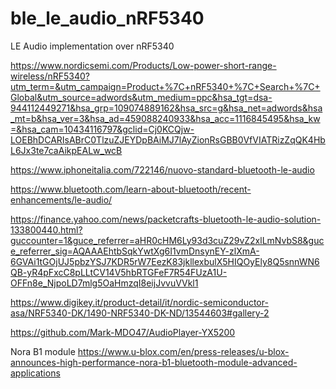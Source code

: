 # ble_le_audio_nRF5340
LE Audio implementation over nRF5340

https://www.nordicsemi.com/Products/Low-power-short-range-wireless/nRF5340?utm_term=&utm_campaign=Product+%7C+nRF5340+%7C+Search+%7C+Global&utm_source=adwords&utm_medium=ppc&hsa_tgt=dsa-944112449271&hsa_grp=109074889162&hsa_src=g&hsa_net=adwords&hsa_mt=b&hsa_ver=3&hsa_ad=459088240933&hsa_acc=1116845495&hsa_kw=&hsa_cam=10434116797&gclid=Cj0KCQjw-LOEBhDCARIsABrC0TlzuZJEYDpBAiMJ7lAyZionRsGBB0VfVIATRizZqQK4HbL6Jx3te7caAikpEALw_wcB

https://www.iphoneitalia.com/722146/nuovo-standard-bluetooth-le-audio

https://www.bluetooth.com/learn-about-bluetooth/recent-enhancements/le-audio/

https://finance.yahoo.com/news/packetcrafts-bluetooth-le-audio-solution-133800440.html?guccounter=1&guce_referrer=aHR0cHM6Ly93d3cuZ29vZ2xlLmNvbS8&guce_referrer_sig=AQAAAEhtbSqkYwtXg6I1vmDnsynEY-zlXmA-6GVAi1tGOjUJ5pbzYSJ7KDR5rW7EezK83jkllexbulX5HIQOyEly8Q5snnWN6QB-yR4pFxcC8pLLtCV14V5hbRTGFeF7R54FUzA1U-OFFn8e_NjpoLD7mlg5OaHmzqI8eijJvvuVVkl1


https://www.digikey.it/product-detail/it/nordic-semiconductor-asa/NRF5340-DK/1490-NRF5340-DK-ND/13544603#gallery-2

https://github.com/Mark-MDO47/AudioPlayer-YX5200


Nora B1 module
https://www.u-blox.com/en/press-releases/u-blox-announces-high-performance-nora-b1-bluetooth-module-advanced-applications

